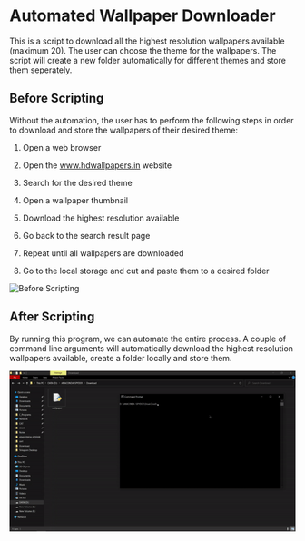 # Automated Wallpaper Downloader

This is a script to download all the highest resolution wallpapers available (maximum 20). The user can choose the theme for the wallpapers. The script will create a new folder automatically for different themes and store them seperately.

## Before Scripting

Without the automation, the user has to perform the following steps in order to download and store the wallpapers of their desired theme:

1. Open a web browser

2. Open the www.hdwallpapers.in website

3. Search for the desired theme

4. Open a wallpaper thumbnail

5. Download the highest resolution available

6. Go back to the search result page

7. Repeat until all wallpapers are downloaded

8. Go to the local storage and cut and paste them to a desired folder

![Before Scripting](initial.gif)

## After Scripting

By running this program, we can automate the entire process. A couple of command line arguments will automatically download the highest resolution wallpapers available, create a folder locally and store them.

![After Scripting](final.gif)

